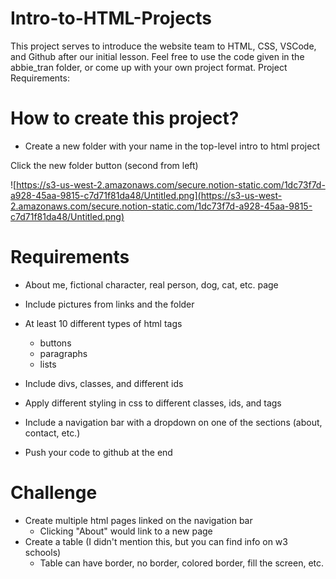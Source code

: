 # Intro-to-HTML-Projects
This project serves to introduce the website team to HTML, CSS, VSCode, and Github after our initial lesson. Feel free to use the code given in the abbie_tran folder, or come up with your own project format. 
Project Requirements:
# How to create this project?

- Create a new folder with your name in the top-level intro to html project

Click the new folder button (second from left)

![https://s3-us-west-2.amazonaws.com/secure.notion-static.com/1dc73f7d-a928-45aa-9815-c7d71f81da48/Untitled.png](https://s3-us-west-2.amazonaws.com/secure.notion-static.com/1dc73f7d-a928-45aa-9815-c7d71f81da48/Untitled.png)

[]()

# Requirements

- About me, fictional character, real person, dog, cat, etc. page
- Include pictures from links and the folder
- At least 10 different types of html tags
    - buttons
    - paragraphs
    - lists

- Include divs, classes, and different ids
- Apply different styling in css to different classes, ids, and tags
- Include a navigation bar with a dropdown on one of the sections (about, contact, etc.)
- Push your code to github at the end

# Challenge

- Create multiple html pages linked on the navigation bar
    - Clicking "About" would link to a new page
- Create a table (I didn't mention this, but you can find info on w3 schools)
    - Table can have border, no border, colored border, fill the screen, etc.
